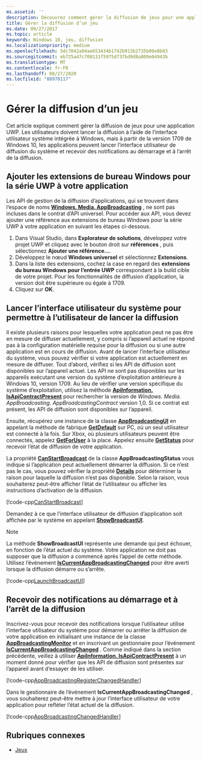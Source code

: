 ```yaml
---
ms.assetid: ''
description: Découvrez comment gérer la diffusion de jeux pour une application plateforme Windows universelle (UWP) à l’aide de l’interface utilisateur du système Windows et des extensions de bureau Windows pour UWP.
title: Gérer la diffusion d’un jeu
ms.date: 09/27/2017
ms.topic: article
keywords: Windows 10, jeu, diffusion
ms.localizationpriority: medium
ms.openlocfilehash: 5dc7042a04ae653434b1742b913b2735b09e8b03
ms.sourcegitcommit: eb725a47c700131f5975d737bd9d8a809e04943b
ms.translationtype: MT
ms.contentlocale: fr-FR
ms.lasthandoff: 08/27/2020
ms.locfileid: "88970117"
---
```

# <a name="manage-game-broadcasting"></a>Gérer la diffusion d’un jeu
Cet article explique comment gérer la diffusion de jeux pour une application UWP. Les utilisateurs doivent lancer la diffusion à l’aide de l’interface utilisateur système intégrée à Windows, mais à partir de la version 1709 de Windows 10, les applications peuvent lancer l’interface utilisateur de diffusion du système et recevoir des notifications au démarrage et à l’arrêt de la diffusion.

## <a name="add-the-windows-desktop-extensions-for-the-uwp-to-your-app"></a>Ajouter les extensions de bureau Windows pour la série UWP à votre application
Les API de gestion de la diffusion d’applications, qui se trouvent dans l’espace de noms **[Windows. Media. AppBroadcasting](https://docs.microsoft.com/uwp/api/windows.media.appbroadcasting)** , ne sont pas incluses dans le contrat d’API universel. Pour accéder aux API, vous devez ajouter une référence aux extensions de bureau Windows pour la série UWP à votre application en suivant les étapes ci-dessous.

1. Dans Visual Studio, dans **Explorateur de solutions**, développez votre projet UWP et cliquez avec le bouton droit sur **références** , puis sélectionnez **Ajouter une référence...**. 
2. Développez le nœud **Windows universel** et sélectionnez **Extensions**.
3. Dans la liste des extensions, cochez la case en regard des **extensions du bureau Windows pour l’entrée UWP** correspondant à la build cible de votre projet. Pour les fonctionnalités de diffusion d’application, la version doit être supérieure ou égale à 1709.
4. Cliquez sur **OK**.

## <a name="launch-the-system-ui-to-allow-the-user-to-initiate-broadcasting"></a>Lancer l’interface utilisateur du système pour permettre à l’utilisateur de lancer la diffusion
Il existe plusieurs raisons pour lesquelles votre application peut ne pas être en mesure de diffuser actuellement, y compris si l’appareil actuel ne répond pas à la configuration matérielle requise pour la diffusion ou si une autre application est en cours de diffusion. Avant de lancer l’interface utilisateur du système, vous pouvez vérifier si votre application est actuellement en mesure de diffuser. Tout d’abord, vérifiez si les API de diffusion sont disponibles sur l’appareil actuel. Les API ne sont pas disponibles sur les appareils exécutant une version du système d’exploitation antérieure à Windows 10, version 1709. Au lieu de vérifier une version spécifique du système d’exploitation, utilisez la méthode **[ApiInformation. IsApiContractPresent](https://docs.microsoft.com/uwp/api/windows.foundation.metadata.apiinformation.isapicontractpresent)** pour rechercher la version de *Windows. Media. AppBroadcasting. AppBroadcastingContract* version 1,0. Si ce contrat est présent, les API de diffusion sont disponibles sur l’appareil.

Ensuite, récupérez une instance de la classe **[AppBroadcastingUI](https://docs.microsoft.com/uwp/api/windows.media.appbroadcasting.appbroadcastingui)** en appelant la méthode de fabrique **[GetDefault](https://docs.microsoft.com/uwp/api/windows.media.appbroadcasting.appbroadcastingui.GetDefault)** sur PC, où un seul utilisateur est connecté à la fois. Sur Xbox, où plusieurs utilisateurs peuvent être connectés, appelez **[GetForUser](https://docs.microsoft.com/uwp/api/windows.media.appbroadcasting.appbroadcastingui.getforuser)** à la place. Appelez ensuite **[GetStatus](https://docs.microsoft.com/uwp/api/windows.media.appbroadcasting.appbroadcastingui.GetStatus)** pour recevoir l’état de diffusion de votre application.

La propriété **[CanStartBroadcast](https://docs.microsoft.com/uwp/api/windows.media.appbroadcasting.appbroadcastingstatus.CanStartBroadcast)** de la classe **AppBroadcastingStatus** vous indique si l’application peut actuellement démarrer la diffusion. Si ce n’est pas le cas, vous pouvez vérifier la propriété **[Details](https://docs.microsoft.com/uwp/api/windows.media.appbroadcasting.appbroadcastingstatus.Details)** pour déterminer la raison pour laquelle la diffusion n’est pas disponible. Selon la raison, vous souhaiterez peut-être afficher l’état de l’utilisateur ou afficher les instructions d’activation de la diffusion.

[!code-cpp[CanStartBroadcast](./code/AppBroadcast/cpp/AppBroadcastExampleApp/App.cpp#SnippetCanStartBroadcast)]

Demandez à ce que l’interface utilisateur de diffusion d’application soit affichée par le système en appelant **[ShowBroadcastUI](https://docs.microsoft.com/uwp/api/windows.media.appbroadcasting.appbroadcastingui.ShowBroadcastUI)**.

> [!NOTE] 
> La méthode **ShowBroadcastUI** représente une demande qui peut échouer, en fonction de l’état actuel du système. Votre application ne doit pas supposer que la diffusion a commencé après l’appel de cette méthode. Utilisez l’événement **[IsCurrentAppBroadcastingChanged](https://docs.microsoft.com/uwp/api/windows.media.appbroadcasting.appbroadcastingmonitor.IsCurrentAppBroadcastingChanged)** pour être averti lorsque la diffusion démarre ou s’arrête.

[!code-cpp[LaunchBroadcastUI](./code/AppBroadcast/cpp/AppBroadcastExampleApp/App.cpp#SnippetLaunchBroadcastUI)]

## <a name="receive-notifications-when-broadcasting-starts-and-stops"></a>Recevoir des notifications au démarrage et à l’arrêt de la diffusion
Inscrivez-vous pour recevoir des notifications lorsque l’utilisateur utilise l’interface utilisateur du système pour démarrer ou arrêter la diffusion de votre application en initialisant une instance de la classe **[AppBroadcastingMonitor](https://docs.microsoft.com/uwp/api/windows.media.appbroadcasting.appbroadcastingmonitor)** et en inscrivant un gestionnaire pour l’événement  **[IsCurrentAppBroadcastingChanged](https://docs.microsoft.com/uwp/api/windows.media.appbroadcasting.appbroadcastingmonitor.IsCurrentAppBroadcastingChanged)** . Comme indiqué dans la section précédente, veillez à utiliser **[ApiInformation. IsApiContractPresent](https://docs.microsoft.com/uwp/api/windows.foundation.metadata.apiinformation.isapicontractpresent)** à un moment donné pour vérifier que les API de diffusion sont présentes sur l’appareil avant d’essayer de les utiliser. 

[!code-cpp[AppBroadcastingRegisterChangedHandler](./code/AppBroadcast/cpp/AppBroadcastExampleApp/App.cpp#SnippetAppBroadcastingRegisterChangedHandler)]

Dans le gestionnaire de l’événement **IsCurrentAppBroadcastingChanged** , vous souhaiterez peut-être mettre à jour l’interface utilisateur de votre application pour refléter l’état actuel de la diffusion.

[!code-cpp[AppBroadcastingChangedHandler](./code/AppBroadcast/cpp/AppBroadcastExampleApp/App.cpp#SnippetAppBroadcastingChangedHandler)]

## <a name="related-topics"></a>Rubriques connexes

* [Jeux](index.md)

 

 




